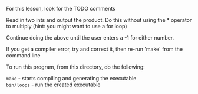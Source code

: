 
For this lesson, look for the TODO comments

Read in two ints and output the product.
Do this without using the * operator to multiply (hint: you might want to use a for loop)

Continue doing the above until the user enters a -1 for either number.


If you get a compiler error, try and correct it, then re-run 'make' from the command line 

To run this program, from this directory, do the following:

`make`      - starts compiling and generating the executable<br>
`bin/loops` - run the created executable

